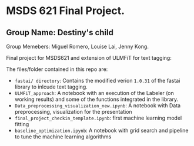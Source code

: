 # MSDS 621 Final Project.

## Group Name: Destiny's child

Group Memebers: Miguel Romero, Louise Lai, Jenny Kong.

Final project for MSDS621 and extension of ULMFiT for text tagging:

The files/folder contained in this repo are:


* `fastai/ directory`: Contains the modified verion `1.0.31` of the fastai library to inlcude text tagging.
* `ULMFiT_approach`: A notebook with an execution of the Labeler (on working results) and some of the functions integrated in the library.
* `Data_preprocessing_visualization_new.ipynb`: A notebook with Data preprocessing, visualization for the presentation
* `final_project_checkin_template.ipynb`: first machine learning model fitting
* `baseline_optimization.ipynb`: A notebook with grid search and pipeline to tune the machine learning algorithms

